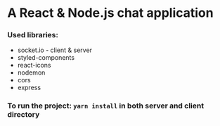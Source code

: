 # A React & Node.js chat application

### Used libraries:
- socket.io - client & server
- styled-components
- react-icons
- nodemon
- cors
- express

### To run the project: `yarn install` in both server and client directory
